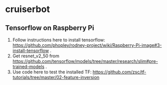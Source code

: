 # cruiserbot

## Tensorflow on Raspberry Pi
1. Follow instructions here to install tensorflow: https://github.com/phopley/rodney-project/wiki/Raspberry-Pi-image#3-install-tensorflow .
1. Get resnet_v2_50 from https://github.com/tensorflow/models/tree/master/research/slim#pre-trained-models .
1. Use code here to test the installed TF: https://github.com/zsc/tf-tutorials/tree/master/02-feature-inversion
